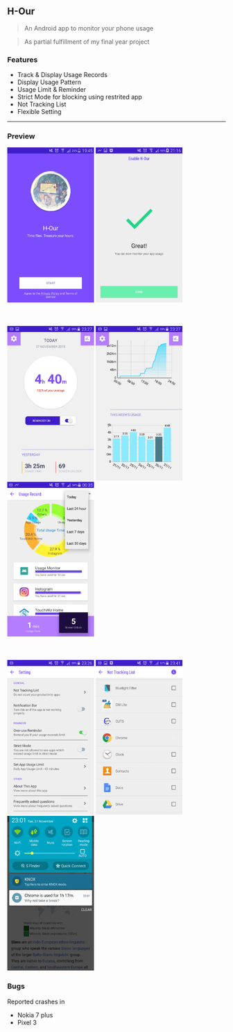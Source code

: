 ## H-Our
> An Android app to monitor your phone usage

>As partial fulfillment of my final year project

### Features
- Track & Display Usage Records
- Display Usage Pattern
- Usage Limit & Reminder
- Strict Mode for blocking using restrited app
- Not Tracking List
- Flexible Setting

----

### Preview

<img src="https://github.com/blindoskar14/FYP/raw/master/res/start.jpeg" width = 200>
<img src="https://github.com/blindoskar14/FYP/raw/master/res/enabling.jpeg" width = 200><br><br><br><br>
<img src="https://github.com/blindoskar14/FYP/raw/master/res/main_1.jpeg" width = 200>
<img src="https://github.com/blindoskar14/FYP/raw/master/res/main_2.jpeg" width = 200>
<img src="https://github.com/blindoskar14/FYP/raw/master/res/stat.jpeg" width = 200><br><br><br><br>
<img src="https://github.com/blindoskar14/FYP/raw/master/res/setting.jpeg" width = 200>
<img src="https://github.com/blindoskar14/FYP/raw/master/res/not_tracking_list.jpeg" width = 200>
<img src="https://github.com/blindoskar14/FYP/raw/master/res/notification.jpeg" width = 200>

### Bugs
Reported crashes in
- Nokia 7 plus
- Pixel 3